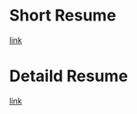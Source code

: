 # Short Resume
[link](https://soma00333.github.io/file/resume.pdf)
# Detaild Resume
[link](https://github.com/soma00333/resume/blob/main/README.md)
